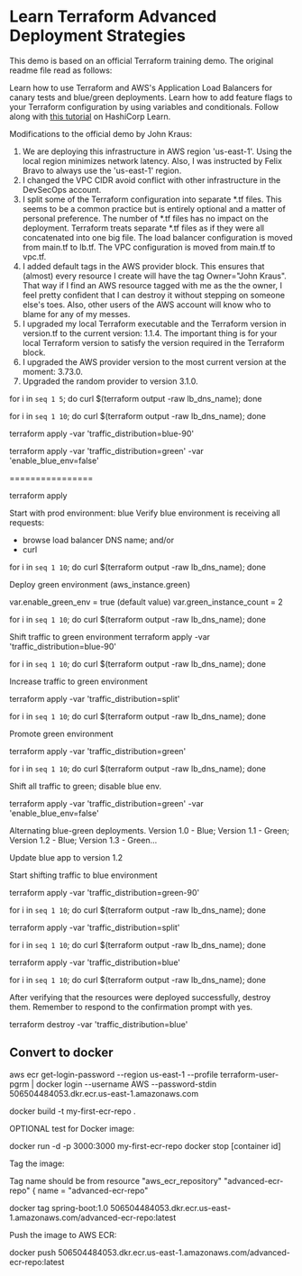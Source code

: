 # Learn Terraform Advanced Deployment Strategies

This demo is based on an official Terraform training demo.  The original readme file  read as follows:

Learn how to use Terraform and AWS's Application Load Balancers for canary tests and blue/green deployments. Learn how to add feature flags to your Terraform configuration by using variables and conditionals. Follow along with [this
tutorial](https://learn.hashicorp.com/tutorials/terraform/blue-green-canary-tests-deployments) on HashiCorp Learn.

Modifications to the official demo by John Kraus:

1.  We are deploying this infrastructure in AWS region 'us-east-1'.  Using the local region minimizes network latency.  Also, I was instructed by Felix Bravo to always use the 'us-east-1' region.
2. I changed the VPC CIDR avoid conflict with other infrastructure in the DevSecOps account.
3. I split some of the Terraform configuration into separate *.tf files.  This seems to be a common practice but is entirely optional and a matter of personal preference.  The number of *.tf files has no impact on the deployment.  Terraform treats separate *.tf files as if they were all concatenated into one big file. The load balancer configuration is moved from main.tf to lb.tf.  The VPC configuration is moved from main.tf to vpc.tf.
4.  I added default tags in the AWS provider block.  This ensures that (almost) every resource I create will have the tag Owner="John Kraus".  That way if I find an AWS resource tagged with me as the the owner, I feel pretty confident that I can destroy it without stepping on someone else's toes.  Also, other users of the AWS account will know who to blame for any of my messes.
5.  I upgraded my local Terraform executable and the Terraform version in version.tf to the current version: 1.1.4.  The important thing is for your local Terraform version to satisfy the version required in the Terraform block.
6.  I upgraded the AWS provider version to the most current version at the moment: 3.73.0.
7.  Upgraded the random provider to version 3.1.0.


for i in `seq 1 5`; do curl $(terraform output -raw lb_dns_name); done

for i in `seq 1 10`; do curl $(terraform output -raw lb_dns_name); done

terraform apply -var 'traffic_distribution=blue-90'

terraform apply -var 'traffic_distribution=green' -var 'enable_blue_env=false'

================

terraform apply

Start with prod environment: blue
Verify blue environment is receiving all requests:
- browse load balancer DNS name; and/or
- curl

for i in `seq 1 10`; do curl $(terraform output -raw lb_dns_name); done

Deploy green environment (aws_instance.green)

var.enable_green_env = true (default value)
var.green_instance_count = 2

for i in `seq 1 10`; do curl $(terraform output -raw lb_dns_name); done

Shift traffic to green environment
terraform apply -var 'traffic_distribution=blue-90'

for i in `seq 1 10`; do curl $(terraform output -raw lb_dns_name); done

Increase traffic to green environment

terraform apply -var 'traffic_distribution=split'

for i in `seq 1 10`; do curl $(terraform output -raw lb_dns_name); done

Promote green environment

terraform apply -var 'traffic_distribution=green'

for i in `seq 1 10`; do curl $(terraform output -raw lb_dns_name); done

Shift all traffic to green; disable blue env.

terraform apply -var 'traffic_distribution=green' -var 'enable_blue_env=false'

Alternating blue-green deployments. 
  Version 1.0 - Blue; 
  Version 1.1 - Green; 
  Version 1.2 - Blue; 
  Version 1.3 - Green...

Update blue app to version 1.2

Start shifting traffic to blue environment

terraform apply -var 'traffic_distribution=green-90'

for i in `seq 1 10`; do curl $(terraform output -raw lb_dns_name); done

terraform apply -var 'traffic_distribution=split'

for i in `seq 1 10`; do curl $(terraform output -raw lb_dns_name); done

terraform apply -var 'traffic_distribution=blue'

for i in `seq 1 10`; do curl $(terraform output -raw lb_dns_name); done


After verifying that the resources were deployed successfully, destroy them. Remember to respond to the confirmation prompt with yes.

terraform destroy -var 'traffic_distribution=blue'


## Convert to docker

aws ecr get-login-password --region us-east-1 --profile terraform-user-pgrm | docker login --username AWS --password-stdin 506504484053.dkr.ecr.us-east-1.amazonaws.com

docker build -t my-first-ecr-repo .

OPTIONAL test for Docker image:

docker run -d -p 3000:3000 my-first-ecr-repo
docker stop [container id]

Tag the image:

Tag name should be from 
resource "aws_ecr_repository" "advanced-ecr-repo" {
  name = "advanced-ecr-repo" 

docker tag spring-boot:1.0 506504484053.dkr.ecr.us-east-1.amazonaws.com/advanced-ecr-repo:latest

Push the image to AWS ECR:

docker push 506504484053.dkr.ecr.us-east-1.amazonaws.com/advanced-ecr-repo:latest
